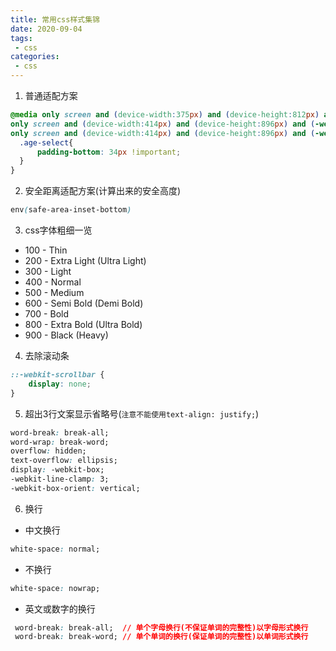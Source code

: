 ```yaml
---
title: 常用css样式集锦
date: 2020-09-04
tags:
 - css
categories: 
 - css
---
```

1. 普通适配方案
``` css
@media only screen and (device-width:375px) and (device-height:812px) and (-webkit-device-pixel-ratio:3),
only screen and (device-width:414px) and (device-height:896px) and (-webkit-device-pixel-ratio:2),
only screen and (device-width:414px) and (device-height:896px) and (-webkit-device-pixel-ratio:3){
  .age-select{
      padding-bottom: 34px !important;
  }
}
```
2. 安全距离适配方案(计算出来的安全高度)
``` css
env(safe-area-inset-bottom)
```
3. css字体粗细一览
- 100 - Thin
- 200 - Extra Light (Ultra Light)
- 300 - Light
- 400 - Normal
- 500 - Medium
- 600 - Semi Bold (Demi Bold)
- 700 - Bold
- 800 - Extra Bold (Ultra Bold)
- 900 - Black (Heavy)
4. 去除滚动条
``` css
::-webkit-scrollbar {
    display: none;
}
```
5. 超出3行文案显示省略号(`注意不能使用text-align: justify;`)
``` css
word-break: break-all;
word-wrap: break-word;
overflow: hidden;
text-overflow: ellipsis;
display: -webkit-box;
-webkit-line-clamp: 3;
-webkit-box-orient: vertical;
```
6. 换行
- 中文换行 
``` css
white-space: normal;
```
- 不换行
``` css
white-space: nowrap;
```
- 英文或数字的换行
``` css
 word-break: break-all;  // 单个字母换行(不保证单词的完整性)以字母形式换行
 word-break: break-word; // 单个单词的换行(保证单词的完整性)以单词形式换行
```